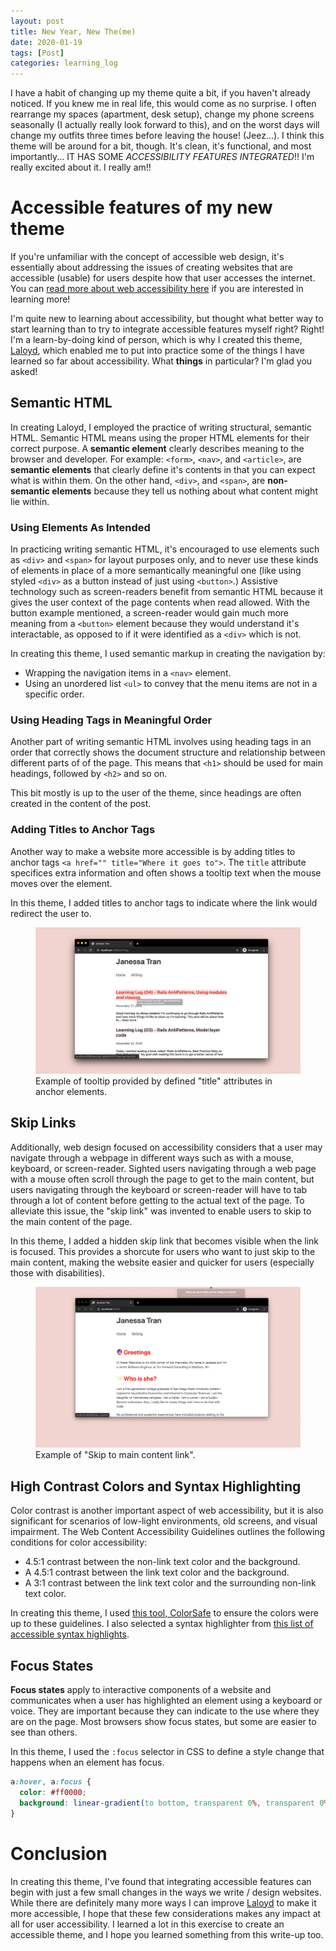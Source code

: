 ```yaml
---
layout: post
title: New Year, New The(me)
date: 2020-01-19
tags: [Post]
categories: learning_log
---
```


I have a habit of changing up my theme quite a bit, if you haven't already noticed. If you knew me in real life, this would come as no surprise. I often rearrange my spaces (apartment, desk setup), change my phone screens seasonally (I actually really look forward to this), and on the worst days will change my outfits three times before leaving the house! (Jeez...). I think this theme will be around for a bit, though. It's clean, it's functional, and most importantly... IT HAS SOME *ACCESSIBILITY FEATURES INTEGRATED*!! I'm really excited about it. I really am!!

# Accessible features of my new theme
If you're unfamiliar with the concept of accessible web design, it's essentially about addressing the issues of creating websites that are accessible (usable) for users despite how that user accesses the internet. You can [read more about web accessibility here](https://www.w3.org/WAI/fundamentals/accessibility-intro/) if you are interested in learning more!

I'm quite new to learning about accessibility, but thought what better way to start learning than to try to integrate accessible features myself right? Right! I'm a learn-by-doing kind of person, which is why I created this theme, [Laloyd](https://github.com/janessatran/laloyd), which enabled me to put into practice some of the things I have learned so far about accessibility.  What **things** in particular? I'm glad you asked!

## Semantic HTML
In creating Laloyd, I employed the practice of writing structural, semantic HTML. Semantic HTML means using the proper HTML elements for their correct purpose. A **semantic element** clearly describes meaning to the browser and developer. For example: `<form>`, `<nav>`, and `<article>`, are **semantic elements** that clearly define it's contents in that you can expect what is within them. On the other hand, `<div>`, and `<span>`, are **non-semantic elements** because they tell us nothing about what content might lie within.

### Using Elements As Intended
In practicing writing semantic HTML, it's encouraged to use elements such as `<div>` and `<span>` for layout purposes only, and to never use these kinds of elements in place of a more semantically meaningful one (like using styled `<div>` as a button instead of just using `<button>`.) Assistive technology such as screen-readers benefit from semantic HTML because it gives the user context of the page contents when read allowed. With the button example mentioned, a screen-reader would gain much more meaning from a `<button>` element because they would understand it's interactable, as opposed to if it were identified as a `<div>` which is not.

In creating this theme, I used semantic markup in creating the navigation by:
- Wrapping the navigation items in a `<nav>` element.
- Using an unordered list `<ul>` to convey that the menu items are not in a specific order.

### Using Heading Tags in Meaningful Order
Another part of writing semantic HTML involves using heading tags in an order that correctly shows the document structure and relationship between different parts of of the page. This means that `<h1>` should be used for main headings, followed by `<h2>` and so on.

This bit mostly is up to the user of the theme, since headings are often created in the content of the post.

### Adding Titles to Anchor Tags
Another way to make a website more accessible is by adding titles to anchor tags `<a href="" title="Where it goes to">`. The `title` attribute specifices extra information and often shows a tooltip text when the mouse moves over the element.

In this theme, I added titles to anchor tags to indicate where the link would redirect the user to.

<figure>
  <img src="./_includes/photos/title_attribute_anchors.png" alt="Example of title attribute on anchor tag">
  <figcaption>Example of tooltip provided by defined "title" attributes in anchor elements. </figcaption>
</figure>

## Skip Links
Additionally, web design focused on accessibility considers that a user may navigate through a webpage in different ways such as with a mouse, keyboard, or screen-reader. Sighted users navigating through a web page with a mouse often scroll through the page to get to the main content, but users navigating through the keyboard or screen-reader will have to tab through a lot of content before getting to the actual text of the page. To alleviate this issue, the "skip link" was invented to enable users to skip to the main content of the page.

In this theme, I added a hidden skip link that becomes visible when the link is focused. This provides a shorcute for users who want to just skip to the main content, making the website easier and quicker for users (especially those with disabilities).

<figure>
  <img src="./_includes/photos/skip_link.gif" alt="Example of skip link">
  <figcaption>Example of "Skip to main content link".</figcaption>
</figure>

## High Contrast Colors and Syntax Highlighting
Color contrast is another important aspect of web accessibility, but it is also significant for scenarios of low-light environments, old screens, and visual impairment. The Web Content Accessibility Guidelines outlines the following conditions for color accessibility:
- 4.5:1 contrast between the non-link text color and the background.
- A 4.5:1 contrast between the link text color and the background.
- A 3:1 contrast between the link text color and the surrounding non-link text color.

In creating this theme, I used [this tool, ColorSafe](http://colorsafe.co/) to ensure the colors were up to these guidelines. I also selected a syntax highlighter from [this list of accessible syntax highlights](https://github.com/mpchadwick/pygments-high-contrast-stylesheets).

## Focus States
**Focus states** apply to interactive components of a website and communicates when a user has highlighted an element using a keyboard or voice. They are important because they can indicate to the use where they are on the page. Most browsers show focus states, but some are easier to see than others.

In this theme, I used the `:focus` selector in CSS to define a style change that happens when an element has focus.

```css
a:hover, a:focus {
  color: #ff0000;
  background: linear-gradient(to bottom, transparent 0%, transparent 0%, #ffe0e0 0%, #ffe0e0 100%);
}

```

# Conclusion
In creating this theme, I've found that integrating accessible features can begin with just a few small changes in the ways we write / design websites. While there are definitely many more ways I can improve [Laloyd](https://github.com/janessatran/laloyd) to make it more accessible, I hope that these few considerations makes any impact at all for user accessibility. I learned a lot in this exercise to create an accessible theme, and I hope you learned something from this write-up too.
